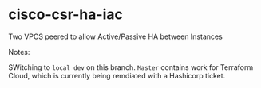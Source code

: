 # cisco-csr-ha-iac
Two VPCS peered to allow Active/Passive HA between Instances

Notes:

SWitching to `local dev` on this branch. `Master` contains work for Terraform Cloud, which is currently being remdiated with a Hashicorp ticket.
